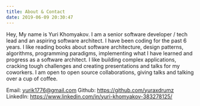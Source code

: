 ```yaml
---
title: About & Contact
date: 2019-06-09 20:30:47
---
```

Hey, My name is Yuri Khomyakov.
I am a senior software developer / tech lead and an aspiring software architect. I have been coding for the past 6 years. I like reading books about software architecture, design patterns, algorithms, programming paradigms, implementing what I have learned and progress as a software architect. I like building complex applications, cracking tough challenges and creating presentations and talks for my coworkers. I am open to open source collaborations, giving talks and talking over a cup of coffee.

Email: yurik1776@gmail.com
Github: https://github.com/yuraxdrumz
LinkedIn: https://www.linkedin.com/in/yuri-khomyakov-383278125/
